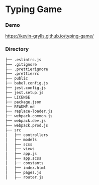 # Typing Game

### Demo
https://kevin-grylls.github.io/typing-game/

### Directory

```bash
├── .eslintrc.js 
├── .gitignore 
├── .prettierignore 
├── .prettierrc 
├── public 
├── babel.config.js 
├── jest.config.js 
├── jest.setup.js 
├── LICENSE 
├── package.json
├── README.md 
├── replace-loader.js 
├── webpack.common.js
├── webpack.dev.js 
├── webpack.prod.js
├── src
│   ├── controllers
│   ├── models 
│   ├── scss
│   ├── views
│   ├── app.js 
│   ├── app.scss
│   ├── constants 
│   ├── index.html
│   ├── pages.js 
│   ├── router.js 
```

